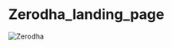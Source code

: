 # Zerodha_landing_page

![Zerodha](https://github.com/user-attachments/assets/ba96db18-df25-4e71-a62f-ea80ed00328b)
